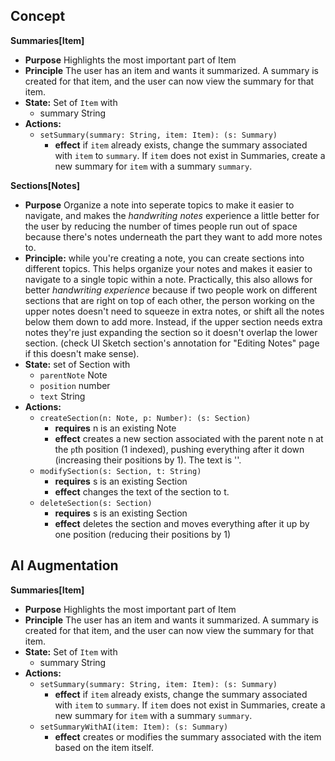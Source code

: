 ## Concept
**Summaries[Item]**
- **Purpose** Highlights the most important part of Item
- **Principle** The user has an item and wants it summarized.  A summary is created for that item, and the user can now view the summary for that item.
- **State:** Set of `Item` with 
    - summary String  
- **Actions:**
    - `setSummary(summary: String, item: Item): (s: Summary)`
        - **effect** if `item` already exists, change the summary associated with `item` to `summary`.  If `item` does not exist in Summaries, create a new summary for `item` with a summary `summary`.

**Sections[Notes]**  
- **Purpose** Organize a note into seperate topics to make it easier to navigate, and makes the *handwriting notes* experience a little better for the user by reducing the number of times people run out of space because there's notes underneath the part they want to add more notes to.
- **Principle:** while you're creating a note, you can create sections into different topics.  This helps organize your notes and makes it easier to navigate to a single topic within a note.  Practically, this also allows for better *handwriting experience* because if two people work on different sections that are right on top of each other, the person working on the upper notes doesn't need to squeeze in extra notes, or shift all the notes below them down to add more.  Instead, if the upper section needs extra notes they're just expanding the section so it doesn't overlap the lower section.  (check UI Sketch section's annotation for "Editing Notes" page if this doesn't make sense).
- **State:** set of Section with 
    - `parentNote` Note
    - `position` number
    - `text` String
- **Actions:**
    - `createSection(n: Note, p: Number): (s: Section)`
        - **requires** n is an existing Note
        - **effect** creates a new section associated with the parent note n at the `p`th position (1 indexed), pushing everything after it down (increasing their positions by 1).  The text is ''.
    - `modifySection(s: Section, t: String)`
        - **requires** s is an existing Section
        - **effect** changes the text of the section to t.
    - `deleteSection(s: Section)`
        - **requires** s is an existing Section
        - **effect** deletes the section and moves everything after it up by one position (reducing their positions by 1)

## AI Augmentation

**Summaries[Item]**
- **Purpose** Highlights the most important part of Item
- **Principle** The user has an item and wants it summarized.  A summary is created for that item, and the user can now view the summary for that item.
- **State:** Set of `Item` with 
    - summary String  
- **Actions:**
    - `setSummary(summary: String, item: Item): (s: Summary)`
        - **effect** if `item` already exists, change the summary associated with `item` to `summary`.  If `item` does not exist in Summaries, create a new summary for `item` with a summary `summary`.
    - `setSummaryWithAI(item: Item): (s: Summary)`
        - **effect** creates or modifies the summary associated with the item based on the item itself.